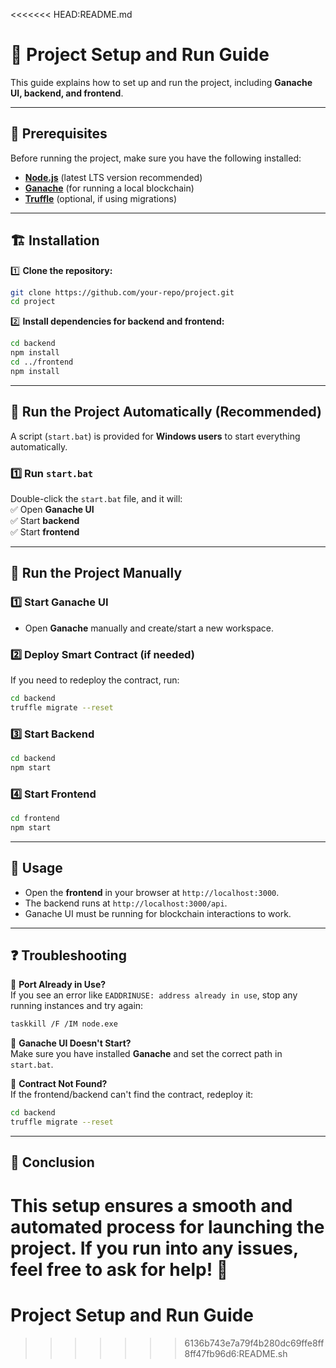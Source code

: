 <<<<<<< HEAD:README.md
# 📝 **Project Setup and Run Guide**

This guide explains how to set up and run the project, including **Ganache UI, backend, and frontend**.

---

## 🚀 **Prerequisites**

Before running the project, make sure you have the following installed:

- **[Node.js](https://nodejs.org/)** (latest LTS version recommended)
- **[Ganache](https://trufflesuite.com/ganache/)** (for running a local blockchain)
- **[Truffle](https://trufflesuite.com/truffle/)** (optional, if using migrations)

---

## 🏗 **Installation**

1️⃣ **Clone the repository:**

```sh
git clone https://github.com/your-repo/project.git
cd project
```

2️⃣ **Install dependencies for backend and frontend:**

```sh
cd backend
npm install
cd ../frontend
npm install
```

---

## 🏃 **Run the Project Automatically (Recommended)**

A script (`start.bat`) is provided for **Windows users** to start everything automatically.

### **1️⃣ Run `start.bat`**

Double-click the `start.bat` file, and it will:  
✅ Open **Ganache UI**  
✅ Start **backend**  
✅ Start **frontend**

---

## 🏃 **Run the Project Manually**

### **1️⃣ Start Ganache UI**

- Open **Ganache** manually and create/start a new workspace.

### **2️⃣ Deploy Smart Contract** (if needed)

If you need to redeploy the contract, run:

```sh
cd backend
truffle migrate --reset
```

### **3️⃣ Start Backend**

```sh
cd backend
npm start
```

### **4️⃣ Start Frontend**

```sh
cd frontend
npm start
```

---

## 🎯 **Usage**

- Open the **frontend** in your browser at `http://localhost:3000`.
- The backend runs at `http://localhost:3000/api`.
- Ganache UI must be running for blockchain interactions to work.

---

## ❓ **Troubleshooting**

🔹 **Port Already in Use?**  
If you see an error like `EADDRINUSE: address already in use`, stop any running instances and try again:

```sh
taskkill /F /IM node.exe
```

🔹 **Ganache UI Doesn't Start?**  
Make sure you have installed **Ganache** and set the correct path in `start.bat`.

🔹 **Contract Not Found?**  
If the frontend/backend can't find the contract, redeploy it:

```sh
cd backend
truffle migrate --reset
```

---

## 📌 **Conclusion**

This setup ensures a **smooth and automated process** for launching the project. If you run into any issues, feel free to ask for help! 🚀
=======
# Project Setup and Run Guide
>>>>>>> 6136b743e7a79f4b280dc69ffe8ff8ff47fb96d6:README.sh
